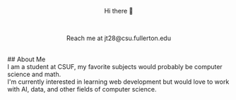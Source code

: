 <p align="center"> Hi there 👋 </p> <br/>
<p align="center"> Reach me at jt28@csu.fullerton.edu </p><br/>
## About Me <br/>
I am a student at CSUF, my favorite subjects would probably be computer science and math. <br/>
I'm currently interested in learning web development but would love to work with AI, data, and other fields of computer science.

